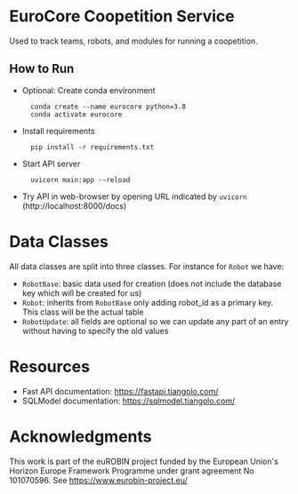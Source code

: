 # EuroCore Coopetition Service

Used to track teams, robots, and modules for running a coopetition.

## How to Run

- Optional: Create conda environment

        conda create --name eurocore python=3.8
        conda activate eurocore
            
- Install requirements

        pip install -r requirements.txt
        
- Start API server

        uvicorn main:app --reload

- Try API in web-browser by opening URL indicated by `uvicorn` (http://localhost:8000/docs)

# Data Classes

All data classes are split into three classes. For instance for `Robot` we have:

- `RobotBase`: basic data used for creation (does not include the database key
  which will be created for us)
- `Robot`: inherits from `RobotBase` only adding robot_id as a primary key. This
  class will be the actual table
- `RobotUpdate`: all fields are optional so we can update any part of an entry
  without having to specify the old values

# Resources

- Fast API documentation: https://fastapi.tiangolo.com/
- SQLModel documentation: https://sqlmodel.tiangolo.com/

# Acknowledgments

This work is part of the euROBIN project funded by the European Union's Horizon
Europe Framework Programme under grant agreement No 101070596. See
https://www.eurobin-project.eu/
